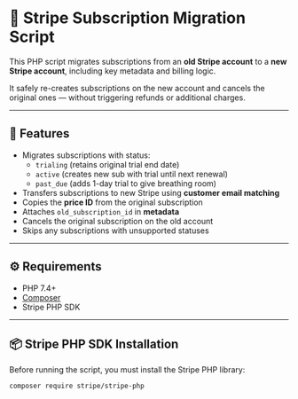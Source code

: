 # 🔄 Stripe Subscription Migration Script

This PHP script migrates subscriptions from an **old Stripe account** to a **new Stripe account**, including key metadata and billing logic.

It safely re-creates subscriptions on the new account and cancels the original ones — without triggering refunds or additional charges.

---

## 🚀 Features

- Migrates subscriptions with status:
  - `trialing` (retains original trial end date)
  - `active` (creates new sub with trial until next renewal)
  - `past_due` (adds 1-day trial to give breathing room)
- Transfers subscriptions to new Stripe using **customer email matching**
- Copies the **price ID** from the original subscription
- Attaches `old_subscription_id` in **metadata**
- Cancels the original subscription on the old account
- Skips any subscriptions with unsupported statuses

---

## ⚙️ Requirements

- PHP 7.4+
- [Composer](https://getcomposer.org)
- Stripe PHP SDK

---

## 📦 Stripe PHP SDK Installation

Before running the script, you must install the Stripe PHP library:

```bash
composer require stripe/stripe-php
